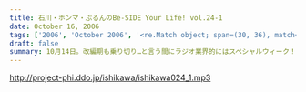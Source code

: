 ```yaml
---
title: 石川・ホンマ・ぶるんのBe-SIDE Your Life! vol.24-1
date: October 16, 2006
tags: ['2006', 'October 2006', '<re.Match object; span=(30, 36), match='vol.24'>']
draft: false
summary: 10月14日。改編期も乗り切り…と言う間にラジオ業界的にはスペシャルウィーク！と、まったくもってビーサイの収録日も固定できない日々が続いております！収録の様子と配信のタイミングに微妙なズレが生じていますが、ご勘弁くださいね！↓ちょっとお知らせ〜〜〜〜『AMラヂオ1242ニッポン放送』水曜夜9時から、地上波で放送開始！『水曜イシカワアキヒトの「放送サッカーズ」』10月18日の放送はこちらもスペシャルバージョン。遠くのヒトもなんとか周波数合わせて聴いてちょーだいね！放送終盤には、このビーサイ収録をやっている、倉庫スタヂオ近く、交通会館前にてエンディングを行うんです。足を運べるヒトは来てみてはいかが？JR有楽町駅の目の前ですよ〜〜〜NANAE
---
```


http://project-phi.ddo.jp/ishikawa/ishikawa024_1.mp3

